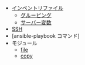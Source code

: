 * [インベントリファイル](Inventory-File)
  * [グルーピング](Inventory-File#%E3%82%B0%E3%83%AB%E3%83%BC%E3%83%94%E3%83%B3%E3%82%B0)
  * [サーバー変数](Inventory-File#%E3%83%9B%E3%82%B9%E3%83%88%E5%A4%89%E6%95%B0)
* [SSH](SSH)
* [ansible-playbook コマンド]
* モジュール
  * [file](module-file)
  * [copy](module-copy)